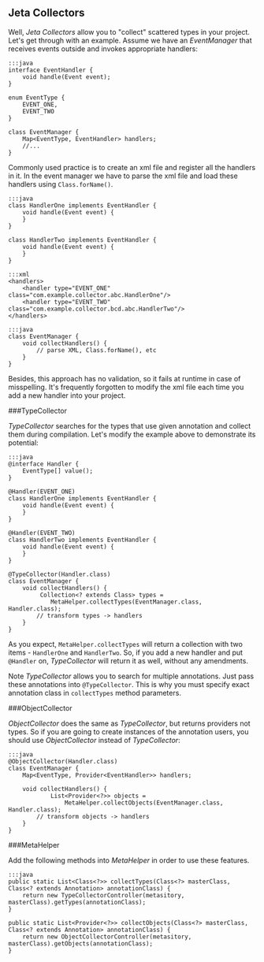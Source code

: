 <div class="page-header">
    <h2>Jeta Collectors</h2>
</div>

Well, *Jeta Collectors* allow you to "collect" scattered types in your project. Let's get through with an example. Assume we have an *EventManager* that receives events outside and invokes appropriate handlers:

    :::java
    interface EventHandler {
        void handle(Event event);
    }

    enum EventType {
        EVENT_ONE,
        EVENT_TWO
    }

    class EventManager {
        Map<EventType, EventHandler> handlers;
        //...
    }

Commonly used practice is to create an xml file and register all the handlers in it. In the event manager we have to parse the xml file and load these handlers using `Class.forName()`.

    :::java
    class HandlerOne implements EventHandler {
        void handle(Event event) {
        }
    }

    class HandlerTwo implements EventHandler {
        void handle(Event event) {
        }
    }

<span/>

    :::xml
    <handlers>
        <handler type="EVENT_ONE" class="com.example.collector.abc.HandlerOne"/>
        <handler type="EVENT_TWO" class="com.example.collector.bcd.abc.HandlerTwo"/>
    </handlers>

<span/>

    :::java
    class EventManager {
        void collectHandlers() {
            // parse XML, Class.forName(), etc
        }
    }

Besides, this approach has no validation, so it fails at runtime in case of misspelling. It's frequently forgotten to modify the xml file each time you add a new handler into your project.

###TypeCollector

*TypeCollector* searches for the types that use given annotation and collect them during compilation. Let's modify the example above to demonstrate its potential:

    :::java
    @interface Handler {
        EventType[] value();
    }

    @Handler(EVENT_ONE)
    class HandlerOne implements EventHandler {
        void handle(Event event) {
        }
    }

    @Handler(EVENT_TWO)
    class HandlerTwo implements EventHandler {
        void handle(Event event) {
        }
    }

    @TypeCollector(Handler.class)
    class EventManager {
        void collectHandlers() {
             Collection<? extends Class> types =
                MetaHelper.collectTypes(EventManager.class, Handler.class);
            // transform types -> handlers
        }
    }

As you expect, `MetaHelper.collectTypes` will return a collection with two items - `HandlerOne` and `HandlerTwo`. So, if you add a new handler and put `@Handler` on, *TypeCollector* will return it as well, without any amendments.

 <span class="label label-info">Note</span> *TypeCollector* allows you to search for multiple annotations. Just pass these annotations into `@TypeCollector`. This is why you must specify exact annotation class in `collectTypes` method parameters.

###ObjectCollector

*ObjectCollector* does the same as *TypeCollector*, but returns providers not types. So if you are going to create instances of the annotation users, you should use *ObjectCollector* instead of *TypeCollector*:

    :::java
    @ObjectCollector(Handler.class)
    class EventManager {
        Map<EventType, Provider<EventHandler>> handlers;

        void collectHandlers() {
                List<Provider<?>> objects =
                    MetaHelper.collectObjects(EventManager.class, Handler.class);
            // transform objects -> handlers
        }
    }

###MetaHelper

Add the following methods into *MetaHelper* in order to use these features.

    :::java
    public static List<Class<?>> collectTypes(Class<?> masterClass, Class<? extends Annotation> annotationClass) {
        return new TypeCollectorController(metasitory, masterClass).getTypes(annotationClass);
    }

    public static List<Provider<?>> collectObjects(Class<?> masterClass, Class<? extends Annotation> annotationClass) {
        return new ObjectCollectorController(metasitory, masterClass).getObjects(annotationClass);
    }

